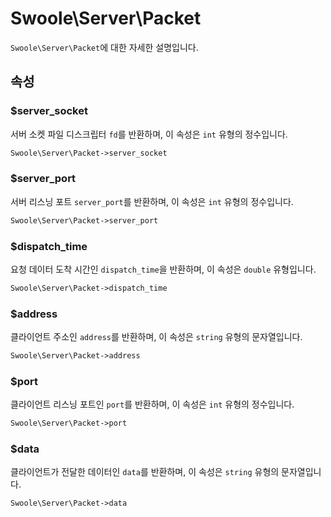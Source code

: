 # Swoole\Server\Packet

`Swoole\Server\Packet`에 대한 자세한 설명입니다.

## 속성

### $server_socket
서버 소켓 파일 디스크립터 `fd`를 반환하며, 이 속성은 `int` 유형의 정수입니다.

```php
Swoole\Server\Packet->server_socket
```

### $server_port
서버 리스닝 포트 `server_port`를 반환하며, 이 속성은 `int` 유형의 정수입니다.

```php
Swoole\Server\Packet->server_port
```

### $dispatch_time
요청 데이터 도착 시간인 `dispatch_time`을 반환하며, 이 속성은 `double` 유형입니다.

```php
Swoole\Server\Packet->dispatch_time
```

### $address
클라이언트 주소인 `address`를 반환하며, 이 속성은 `string` 유형의 문자열입니다.

```php
Swoole\Server\Packet->address
```

### $port
클라이언트 리스닝 포트인 `port`를 반환하며, 이 속성은 `int` 유형의 정수입니다.

```php
Swoole\Server\Packet->port
```

### $data
클라이언트가 전달한 데이터인 `data`를 반환하며, 이 속성은 `string` 유형의 문자열입니다.

```php
Swoole\Server\Packet->data
```
